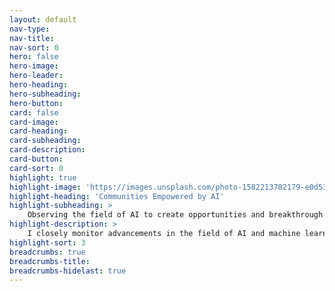 ```yaml
---
layout: default
nav-type: 
nav-title: 
nav-sort: 0
hero: false
hero-image: 
hero-leader: 
hero-heading: 
hero-subheading: 
hero-button: 
card: false
card-image: 
card-heading: 
card-subheading: 
card-description: 
card-button: 
card-sort: 0
highlight: true
highlight-image: 'https://images.unsplash.com/photo-1582213782179-e0d53f98f2ca?ixlib=rb-4.0.3&ixid=M3wxMjA3fDB8MHxwaG90by1wYWdlfHx8fGVufDB8fHx8fA%3D%3D&auto=format&fit=crop&w=2070&q=80'
highlight-heading: 'Communities Empowered by AI'
highlight-subheading: >
    Observing the field of AI to create opportunities and breakthrough solutions
highlight-description: >
    I closely monitor advancements in the field of AI and machine learning, identifying emerging technologies with transformative potential. By keeping a pulse on the latest AI breakthroughs, I explore how these innovations can be harnessed to create meaningful impact in communities.
highlight-sort: 3
breadcrumbs: true
breadcrumbs-title: 
breadcrumbs-hidelast: true
---
```

